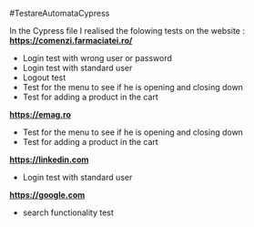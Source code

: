 #TestareAutomataCypress

In the Cypress file I realised the folowing tests on the website :
**https://comenzi.farmaciatei.ro/**
- Login test with wrong user or password
- Login test with standard user
- Logout test
- Test for the menu to see if he is opening and closing down
- Test for adding a product in the cart

**https://emag.ro**
- Test for the menu to see if he is opening and closing down
- Test for adding a product in the cart

**https://linkedin.com**
- Login test with standard user

**https://google.com**
- search functionality test

